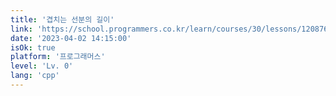 ```yaml
---
title: '겹치는 선분의 길이'
link: 'https://school.programmers.co.kr/learn/courses/30/lessons/120876'
date: '2023-04-02 14:15:00'
isOk: true
platform: '프로그래머스'
level: 'Lv. 0'
lang: 'cpp'
---
```

